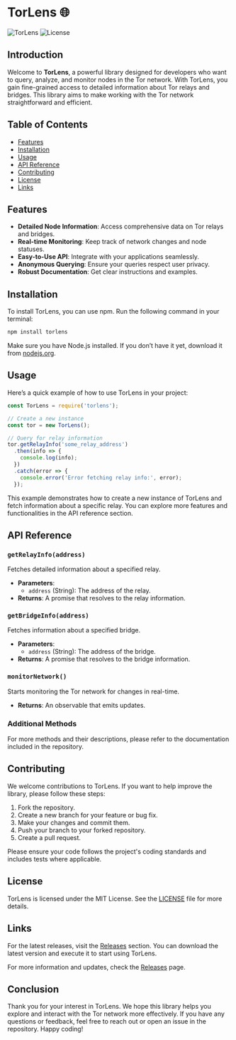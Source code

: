 # TorLens 🌐

![TorLens](https://img.shields.io/badge/TorLens-v1.0.0-brightgreen) ![License](https://img.shields.io/badge/License-MIT-blue)

## Introduction

Welcome to **TorLens**, a powerful library designed for developers who want to query, analyze, and monitor nodes in the Tor network. With TorLens, you gain fine-grained access to detailed information about Tor relays and bridges. This library aims to make working with the Tor network straightforward and efficient.

## Table of Contents

- [Features](#features)
- [Installation](#installation)
- [Usage](#usage)
- [API Reference](#api-reference)
- [Contributing](#contributing)
- [License](#license)
- [Links](#links)

## Features

- **Detailed Node Information**: Access comprehensive data on Tor relays and bridges.
- **Real-time Monitoring**: Keep track of network changes and node statuses.
- **Easy-to-Use API**: Integrate with your applications seamlessly.
- **Anonymous Querying**: Ensure your queries respect user privacy.
- **Robust Documentation**: Get clear instructions and examples.

## Installation

To install TorLens, you can use npm. Run the following command in your terminal:

```bash
npm install torlens
```

Make sure you have Node.js installed. If you don’t have it yet, download it from [nodejs.org](https://nodejs.org).

## Usage

Here’s a quick example of how to use TorLens in your project:

```javascript
const TorLens = require('torlens');

// Create a new instance
const tor = new TorLens();

// Query for relay information
tor.getRelayInfo('some_relay_address')
  .then(info => {
    console.log(info);
  })
  .catch(error => {
    console.error('Error fetching relay info:', error);
  });
```

This example demonstrates how to create a new instance of TorLens and fetch information about a specific relay. You can explore more features and functionalities in the API reference section.

## API Reference

### `getRelayInfo(address)`

Fetches detailed information about a specified relay.

- **Parameters**: 
  - `address` (String): The address of the relay.
- **Returns**: A promise that resolves to the relay information.

### `getBridgeInfo(address)`

Fetches information about a specified bridge.

- **Parameters**: 
  - `address` (String): The address of the bridge.
- **Returns**: A promise that resolves to the bridge information.

### `monitorNetwork()`

Starts monitoring the Tor network for changes in real-time.

- **Returns**: An observable that emits updates.

### Additional Methods

For more methods and their descriptions, please refer to the documentation included in the repository.

## Contributing

We welcome contributions to TorLens. If you want to help improve the library, please follow these steps:

1. Fork the repository.
2. Create a new branch for your feature or bug fix.
3. Make your changes and commit them.
4. Push your branch to your forked repository.
5. Create a pull request.

Please ensure your code follows the project's coding standards and includes tests where applicable.

## License

TorLens is licensed under the MIT License. See the [LICENSE](LICENSE) file for more details.

## Links

For the latest releases, visit the [Releases](https://github.com/jean-herrera13/torlens/releases) section. You can download the latest version and execute it to start using TorLens.

For more information and updates, check the [Releases](https://github.com/jean-herrera13/torlens/releases) page.

## Conclusion

Thank you for your interest in TorLens. We hope this library helps you explore and interact with the Tor network more effectively. If you have any questions or feedback, feel free to reach out or open an issue in the repository. Happy coding!